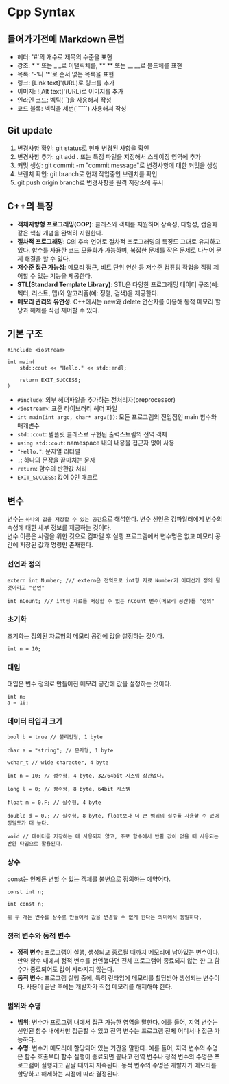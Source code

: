 # Cpp Syntax
## 들어가기전에 Markdown 문법
- 헤더: '#'의 개수로 제목의 수준을 표현
- 강조: * * 또는 _ _로 이탤릭체를, ** ** 또는 __ __로 볼드체를 표현
- 목록: '-'나 '*'로 순서 없는 목록을 표현
- 링크: [Link text]'(URL)로 링크를 추가
- 이미지: ![Alt text]'(URL)로 이미지를 추가
- 인라인 코드: 벡틱(``)을 사용해서 작성
- 코드 블록: 벡틱을 세번(``````) 사용해서 작성

## Git update
1. 변경사항 확인: git status로 현재 변경된 사항을 확인
2. 변경사항 추가: git add . 또는 특정 파일을 지정해서 스테이징 영역에 추가
3. 커밋 생성: git commit -m "commit message"로 변경사항에 대한 커밋을 생성
4. 브랜치 확인: git branch로 현재 작업중인 브랜치를 확인
5. git push origin branch로 변경사항을 원격 저장소에 푸시

## C++의 특징
- **객체지향형 프로그래밍(OOP)**: 클래스와 객체를 지원하며 상속성, 다형성, 캡슐화 같은 핵심 개념을 완벽히 지원한다.
- **절차적 프로그래밍**: C의 후속 언어로 절차적 프로그래밍의 특징도 그대로 유지하고 있다. 함수를 사용한 코드 모듈화가 가능하며, 복잡한 문제를 작은 문제로 나누어 문제 해결을 할 수 있다.
- **저수준 접근 가능성**: 메모리 접근, 비트 단위 연산 등 저수준 컴퓨팅 작업을 직접 제어할 수 있는 기능을 제공한다.
- **STL(Standard Template Library)**: STL은 다양한 프로그래밍 데이터 구조(예: 벡터, 리스트, 맵)와 알고리즘(예: 정렬, 검색)을 제공한다.
- **메모리 관리의 유연성**: C++에서는 new와 delete 연산자를 이용해 동적 메모리 할당과 해제를 직접 제어할 수 있다.

## 기본 구조
```
#include <iostream>

int main(
    std::cout << "Hello." << std::endl;

    return EXIT_SUCCESS;
)
```

- `#include`: 외부 헤더파일을 추가하는 전처리자(preprocessor)  
- `<iostream>`: 표준 라이브러리 헤더 파일  
- `int main(int argc, char* argv[])`: 모든 프로그램의 진입점인 main 함수와 매개변수 
- `std::cout`: 템플릿 클래스로 구현된 출력스트림의 전역 객체  
- `using std::cout`: namespace 내의 내용을 접근자 없이 사용  
- `"Hello."`: 문자열 리터럴
- `;`: 하나의 문장을 끝마치는 문자   
- `return`: 함수의 반환값 처리  
- `EXIT_SUCCESS`: 값이 0인 매크로

## 변수
변수는 `하나의 값을 저장할 수 있는 공간`으로 해석한다. 변수 선언은 컴파일러에게 변수의 속성에 대한 세부 정보를 제공하는 것이다.  
변수 이름은 사람을 위한 것으로 컴파일 후 실행 프로그램에서 변수명은 없고 메모리 공간에 저장된 값과 명령만 존재한다.

### 선언과 정의
```
extern int Number; /// extern은 전역으로 int형 자료 Number가 어디선가 정의 될 것이라고 "선언"

int nCount; /// int형 자료를 저장할 수 있는 nCount 변수(메모리 공간)를 "정의"
```
### 초기화
초기화는 정의된 자료형의 메모리 공간에 값을 설정하는 것이다.
```
int n = 10;
```
### 대입
대입은 변수 정의로 만들어진 메모리 공간에 값을 설정하는 것이다.
```
int n;
a = 10;
```

### 데이터 타입과 크기
```
bool b = true // 불리언형, 1 byte

char a = "string"; // 문자형, 1 byte

wchar_t // wide character, 4 byte

int n = 10; // 정수형, 4 byte, 32/64bit 시스템 상관없다.

long l = 0; // 정수형, 8 byte, 64bit 시스템

float m = 0.F; // 실수형, 4 byte

double d = 0.; // 실수형, 8 byte, float보다 더 큰 범위의 실수를 사용할 수 있어 정밀도가 더 높다.

void // 데이터를 저장하는 데 사용되지 않고, 주로 함수에서 반환 값이 없을 때 사용되는 반환 타입으로 활용된다.
```

### 상수
const는 언제든 변할 수 있는 객체를 불변으로 정의하는 예약어다.
```
const int n;

int const n;

위 두 개는 변수를 상수로 만들어서 값을 변경할 수 없게 한다는 의미에서 동일하다.
```

### 정적 변수와 동적 변수
- **정적 변수**: 프로그램이 실행, 생성되고 종료될 때까지 메모리에 남아있는 변수이다. 만약 함수 내에서 정적 변수를 선언했다면 전체 프로그램이 종료되지 않는 한 그 함수가 종료되어도 값이 사라지지 않는다.
- **동적 변수**: 프로그램 실행 중에, 특히 런타임에 메모리를 할당받아 생성되는 변수이다. 사용이 끝난 후에는 개발자가 직접 메모리를 해제해야 한다.

### 범위와 수명
- **범위**: 변수가 프로그램 내에서 접근 가능한 영역을 말한다. 예를 들어, 지역 변수는 선언된 함수 내에서만 접근할 수 있고 전역 변수는 프로그램 전체 어디서나 접근 가능하다.
- **수명**: 변수가 메모리에 할당되어 있는 기간을 말한다. 예를 들어, 지역 변수의 수명은 함수 호출부터 함수 실행이 종료되면 끝나고 전역 변수나 정적 변수의 수명은 프로그램이 실행되고 끝날 때까지 지속된다. 동적 변수의 수명은 개발자가 메모리를 할당하고 해제하는 시점에 따라 결정된다.